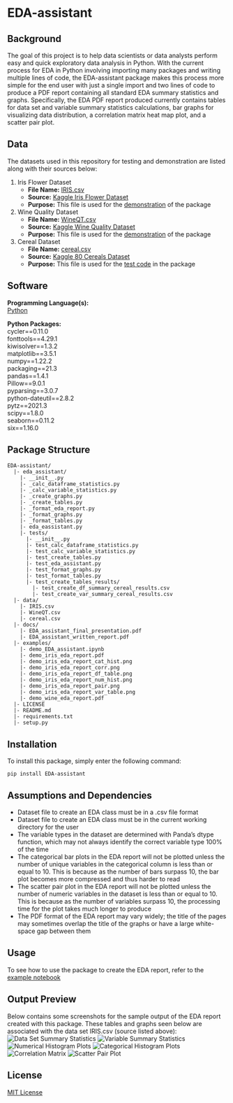 # EDA-assistant
## Background
The goal of this project is to help data scientists or data analysts perform 
easy and quick exploratory data analysis in Python. With the current process 
for EDA in Python involving importing many packages and writing multiple lines
of code, the EDA-assistant package makes this process more simple for the end 
user with just a single import and two lines of code to produce a PDF report 
containing all standard EDA summary statistics and graphs. Specifically, the 
EDA PDF report produced currently contains tables for data set and variable 
summary statistics calculations, bar graphs for visualizing data distribution, 
a correlation matrix heat map plot, and a scatter pair plot. 

## Data
The datasets used in this repository for testing and demonstration are listed 
along with their sources below:

1. Iris Flower Dataset<br>
   - **File Name:** [IRIS.csv](https://github.com/madalynli/EDA-assistant/blob/master/data/IRIS.csv) <br>
   - **Source:** [Kaggle Iris Flower Dataset](https://www.kaggle.com/arshid/iris-flower-dataset) <br>
   - **Purpose:** This file is used for the [demonstration](https://github.com/madalynli/EDA-assistant/blob/master/examples/demo_EDA_assistant.ipynb) of the package <br>
2. Wine Quality Dataset
   - **File Name:** [WineQT.csv](https://github.com/madalynli/EDA-assistant/blob/master/data/WineQT.csv) <br>
   - **Source:** [Kaggle Wine Quality Dataset](https://www.kaggle.com/beerhan/wine-quality/data) <br>
   - **Purpose:** This file is used for the [demonstration](https://github.com/madalynli/EDA-assistant/blob/master/examples/demo_EDA_assistant.ipynb) of the package <br>
3. Cereal Dataset 
   - **File Name:** [cereal.csv](https://github.com/madalynli/EDA-assistant/blob/master/data/cereal.csv) <br>
   - **Source:** [Kaggle 80 Cereals Dataset](https://www.kaggle.com/crawford/80-cereals) <br>
   - **Purpose:** This file is used for the [test code](https://github.com/madalynli/EDA-assistant/tree/master/eda_assistant/tests) in the package

## Software

**Programming Language(s):** <br>
[Python](https://www.python.org/)

**Python Packages:** <br>
cycler==0.11.0 <br>
fonttools==4.29.1 <br>
kiwisolver==1.3.2 <br>
matplotlib==3.5.1 <br>
numpy==1.22.2 <br>
packaging==21.3 <br>
pandas==1.4.1 <br>
Pillow==9.0.1 <br>
pyparsing==3.0.7 <br>
python-dateutil==2.8.2 <br>
pytz==2021.3 <br>
scipy==1.8.0 <br>
seaborn==0.11.2 <br>
six==1.16.0 <br>

## Package Structure
```
EDA-assistant/
  |- eda_assistant/
    |- __init__.py
    |- _calc_dataframe_statistics.py
    |- _calc_variable_statistics.py
    |- _create_graphs.py
    |- _create_tables.py
    |- _format_eda_report.py
    |- _format_graphs.py
    |- _format_tables.py
    |- eda_eassistant.py
    |- tests/
      |- __init__.py
      |- test_calc_dataframe_statistics.py
      |- test_calc_variable_statistics.py
      |- test_create_tables.py
      |- test_eda_assistant.py
      |- test_format_graphs.py
      |- test_format_tables.py
      |- test_create_tables_results/
        |- test_create_df_summary_cereal_results.csv
        |- test_create_var_summary_cereal_results.csv
  |- data/
    |- IRIS.csv
    |- WineQT.csv
    |- cereal.csv
  |- docs/
    |- EDA_assistant_final_presentation.pdf
    |- EDA_assistant_written_report.pdf
  |- examples/
    |- demo_EDA_assistant.ipynb
    |- demo_iris_eda_report.pdf
    |- demo_iris_eda_report_cat_hist.png
    |- demo_iris_eda_report_corr.png
    |- demo_iris_eda_report_df_table.png
    |- demo_iris_eda_report_num_hist.png
    |- demo_iris_eda_report_pair.png
    |- demo_iris_eda_report_var_table.png
    |- demo_wine_eda_report.pdf
  |- LICENSE
  |- README.md
  |- requirements.txt
  |- setup.py
```

## Installation
To install this package, simply enter the following command: 
```
pip install EDA-assistant
```

## Assumptions and Dependencies
- Dataset file to create an EDA class must be in a .csv file format 
- Dataset file to create an EDA class must be in the current working directory for the user 
- The variable types in the dataset are determined with Panda’s dtype function, which may not always identify the correct variable type 100% of the time 
- The categorical bar plots in the EDA report will not be plotted unless the number of unique variables in the categorical column is less than or equal to 10. This is because as the number of bars surpass 10, the bar plot becomes more compressed and thus harder to read 
- The scatter pair plot in the EDA report will not be plotted unless the number of numeric variables in the dataset is less than or equal to 10. This is because as the number of variables surpass 10, the processing time for the plot takes much longer to produce 
- The PDF format of the EDA report may vary widely; the title of the pages may sometimes overlap the title of the graphs or have a large white-space gap between them


## Usage
To see how to use the package to create the EDA report, refer to the [example notebook](https://github.com/madalynli/EDA-assistant/blob/master/examples/demo_EDA_assistant.ipynb)

## Output Preview
Below contains some screenshots for the sample output of the EDA report created with this package. 
These tables and graphs seen below are associated with the data set IRIS.csv (source listed above):
![Data Set Summary Statistics](https://github.com/madalynli/EDA-assistant/blob/master/examples/demo_iris_eda_report_df_table.png?raw=true)
![Variable Summary Statistics](https://github.com/madalynli/EDA-assistant/blob/master/examples/demo_iris_eda_report_var_table.png?raw=true)
![Numerical Histogram Plots](https://github.com/madalynli/EDA-assistant/blob/master/examples/demo_iris_eda_report_num_hist.png?raw=true)
![Categorical Histogram Plots](https://github.com/madalynli/EDA-assistant/blob/master/examples/demo_iris_eda_report_cat_hist.png?raw=true)
![Correlation Matrix](https://github.com/madalynli/EDA-assistant/blob/master/examples/demo_iris_eda_report_corr.png?raw=true)
![Scatter Pair Plot](https://github.com/madalynli/EDA-assistant/blob/master/examples/demo_iris_eda_report_pair.png?raw=true)


## License
[MIT License](https://github.com/madalynli/EDA-assistant/blob/master/LICENSE)
